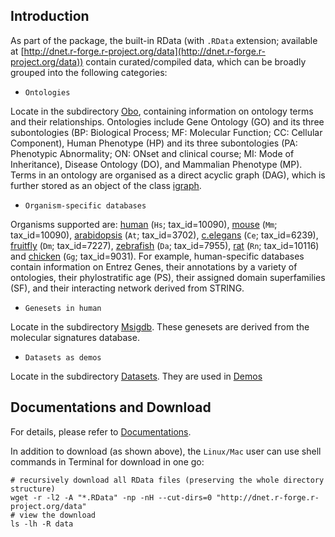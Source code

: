 ## Introduction
As part of the package, the built-in RData (with `.RData` extension; available at [http://dnet.r-forge.r-project.org/data](http://dnet.r-forge.r-project.org/data)) contain curated/compiled data, which can be broadly grouped into the following categories:

* `Ontologies`

Locate in the subdirectory [Obo](http://dnet.r-forge.r-project.org/data/Obo), containing information on ontology terms and their relationships. Ontologies include Gene Ontology (GO) and its three subontologies (BP: Biological Process; MF: Molecular Function; CC: Cellular Component), Human Phenotype (HP) and its three subontologies (PA: Phenotypic Abnormality; ON: ONset and clinical course; MI: Mode of Inheritance), Disease Ontology (DO), and Mammalian Phenotype (MP). Terms in an ontology are organised as a direct acyclic graph (DAG), which is further stored as an object of the class [igraph](http://igraph.sourceforge.net/doc/R/aaa-igraph-package.html).

* `Organism-specific databases`

Organisms supported are: [human](http://dnet.r-forge.r-project.org/data/Hs) (`Hs`; tax_id=10090), [mouse](http://dnet.r-forge.r-project.org/data/Mm) (`Mm`; tax_id=10090), [arabidopsis](http://dnet.r-forge.r-project.org/data/At) (`At`; tax_id=3702), [c.elegans](http://dnet.r-forge.r-project.org/data/Ce) (`Ce`; tax_id=6239), [fruitfly](http://dnet.r-forge.r-project.org/data/Dm) (`Dm`; tax_id=7227), [zebrafish](http://dnet.r-forge.r-project.org/data/Da) (`Da`; tax_id=7955), [rat](http://dnet.r-forge.r-project.org/data/Rn) (`Rn`; tax_id=10116) and [chicken](http://dnet.r-forge.r-project.org/data/Gg) (`Gg`; tax_id=9031). For example, human-specific databases contain information on Entrez Genes, their annotations by a variety of ontologies, their phylostratific age (PS), their assigned domain superfamilies (SF), and their interacting network derived from STRING.

* `Genesets in human`

Locate in the subdirectory [Msigdb](http://dnet.r-forge.r-project.org/data/Msigdb). These genesets are derived from the molecular signatures database.

* `Datasets as demos`

Locate in the subdirectory [Datasets](http://dnet.r-forge.r-project.org/data/Datasets). They are used in [Demos](http://dnet.r-forge.r-project.org/demos.html)

## Documentations and Download

For details, please refer to [Documentations](http://dnet.r-forge.r-project.org/docs.html).

In addition to download (as shown above), the `Linux/Mac` user can use shell commands in Terminal for download in one go:
    
    # recursively download all RData files (preserving the whole directory structure)
    wget -r -l2 -A "*.RData" -np -nH --cut-dirs=0 "http://dnet.r-forge.r-project.org/data" 
    # view the download
    ls -lh -R data
